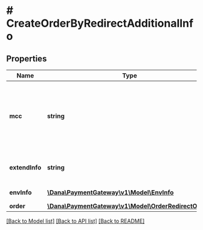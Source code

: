 # # CreateOrderByRedirectAdditionalInfo

## Properties

Name | Type | Description | Notes
------------ | ------------- | ------------- | -------------
**mcc** | **string** | Additional information of merchant category code. This parameter is used to identify the type of business in which a merchant is engaged. Refer to Details of https://dashboard.dana.id/api-docs/read/197#OpenAPI-MerchantCategoryCode |
**extendInfo** | **string** | Additional information of extend such as partner passthrough and risk information | [optional]
**envInfo** | [**\Dana\PaymentGateway\v1\Model\EnvInfo**](EnvInfo.md) | Additional information of environment info |
**order** | [**\Dana\PaymentGateway\v1\Model\OrderRedirectObject**](OrderRedirectObject.md) | Additional information of order | [optional]

[[Back to Model list]](../../README.md#models) [[Back to API list]](../../README.md#endpoints) [[Back to README]](../../README.md)
